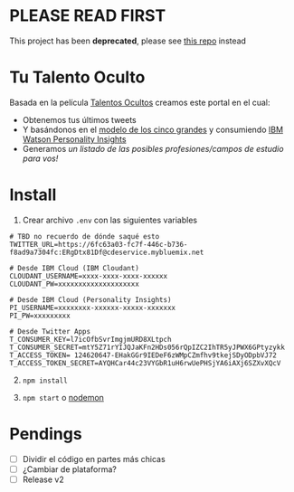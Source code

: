 # PLEASE READ FIRST

This project has been **deprecated**, please see [this repo](https://github.com/FMGordillo/TuTalentoOculto) instead

# Tu Talento Oculto

Basada en la película [Talentos Ocultos](https://es.wikipedia.org/wiki/Hidden_Figures) creamos este portal en el cual:
- Obtenemos tus últimos tweets
- Y basándonos en el [modelo de los cinco grandes](https://es.wikipedia.org/wiki/Modelo_de_los_cinco_grandes) y consumiendo [IBM Watson Personality Insights](https://www.ibm.com/watson/services/personality-insights/)
- Generamos *un listado de las posibles profesiones/campos de estudio para vos!*

# Install

1. Crear archivo `.env` con las siguientes variables

```
# TBD no recuerdo de dónde saqué esto
TWITTER_URL=https://6fc63a03-fc7f-446c-b736-f8ad9a7304fc:ERgDtx81Df@cdeservice.mybluemix.net

# Desde IBM Cloud (IBM Cloudant)
CLOUDANT_USERNAME=xxxx-xxxx-xxxx-xxxxxx
CLOUDANT_PW=xxxxxxxxxxxxxxxxxxxx

# Desde IBM Cloud (Personality Insights)
PI_USERNAME=xxxxxxxx-xxxxxx-xxxxx-xxxxxxx
PI_PW=xxxxxxxxx

# Desde Twitter Apps
T_CONSUMER_KEY=l7icOfbSvrImgjmURD8XLtpch
T_CONSUMER_SECRET=mtY5Z71rYIJQJaKFn2HDs056rQpIZC2IhTR5yJPWX6GPtyzykk
T_ACCESS_TOKEN= 124620647-EHakGGr9IEDeF6zWMpCZmfhv9tkejSDyODpbVJ72
T_ACCESS_TOKEN_SECRET=AYQHCar44c23VYGbR1uH6rwUePHSjYA6iAXj6SZXvXQcV
```

2. `npm install`

3. `npm start` o [nodemon](https://www.npmjs.com/package/nodemon)

# Pendings
- [ ] Dividir el código en partes más chicas
- [ ] ¿Cambiar de plataforma?
- [ ] Release v2
